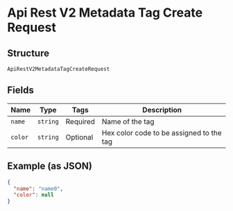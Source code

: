 
# Api Rest V2 Metadata Tag Create Request

## Structure

`ApiRestV2MetadataTagCreateRequest`

## Fields

| Name | Type | Tags | Description |
|  --- | --- | --- | --- |
| `name` | `string` | Required | Name of the tag |
| `color` | `string` | Optional | Hex color code to be assigned to the tag |

## Example (as JSON)

```json
{
  "name": "name0",
  "color": null
}
```

